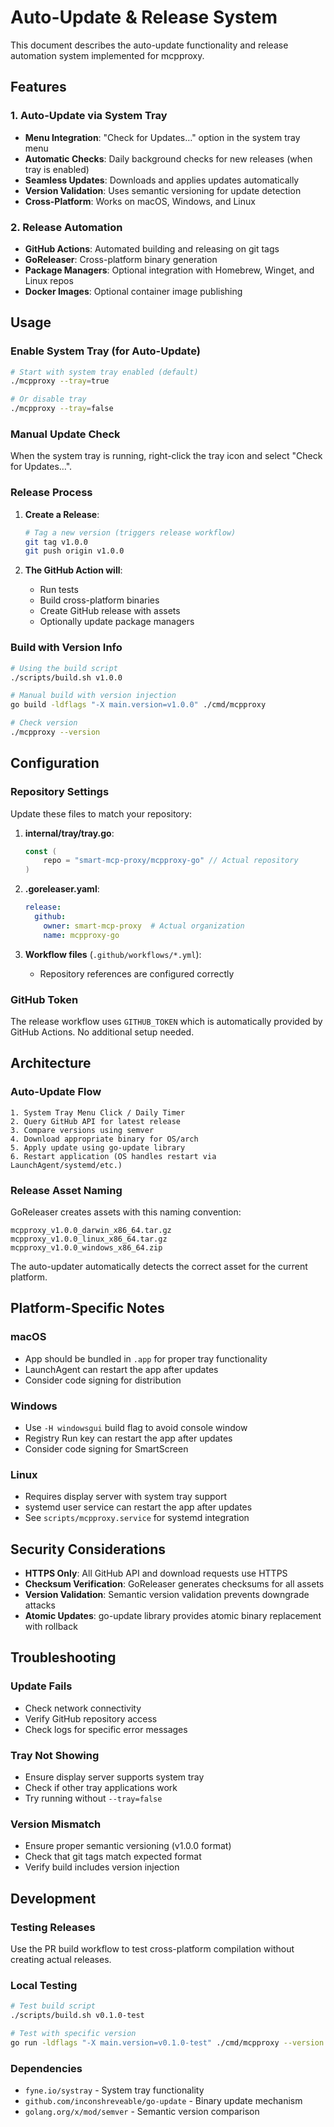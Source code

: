 # Auto-Update & Release System

This document describes the auto-update functionality and release automation system implemented for mcpproxy.

## Features

### 1. Auto-Update via System Tray

- **Menu Integration**: "Check for Updates…" option in the system tray menu
- **Automatic Checks**: Daily background checks for new releases (when tray is enabled)
- **Seamless Updates**: Downloads and applies updates automatically
- **Version Validation**: Uses semantic versioning for update detection
- **Cross-Platform**: Works on macOS, Windows, and Linux

### 2. Release Automation

- **GitHub Actions**: Automated building and releasing on git tags
- **GoReleaser**: Cross-platform binary generation
- **Package Managers**: Optional integration with Homebrew, Winget, and Linux repos
- **Docker Images**: Optional container image publishing

## Usage

### Enable System Tray (for Auto-Update)

```bash
# Start with system tray enabled (default)
./mcpproxy --tray=true

# Or disable tray
./mcpproxy --tray=false
```

### Manual Update Check

When the system tray is running, right-click the tray icon and select "Check for Updates…".

### Release Process

1. **Create a Release**:
   ```bash
   # Tag a new version (triggers release workflow)
   git tag v1.0.0
   git push origin v1.0.0
   ```

2. **The GitHub Action will**:
   - Run tests
   - Build cross-platform binaries
   - Create GitHub release with assets
   - Optionally update package managers

### Build with Version Info

```bash
# Using the build script
./scripts/build.sh v1.0.0

# Manual build with version injection
go build -ldflags "-X main.version=v1.0.0" ./cmd/mcpproxy

# Check version
./mcpproxy --version
```

## Configuration

### Repository Settings

Update these files to match your repository:

1. **internal/tray/tray.go**:
   ```go
   const (
       repo = "smart-mcp-proxy/mcpproxy-go" // Actual repository
   )
   ```

2. **.goreleaser.yaml**:
   ```yaml
   release:
     github:
       owner: smart-mcp-proxy  # Actual organization
       name: mcpproxy-go
   ```

3. **Workflow files** (`.github/workflows/*.yml`):
   - Repository references are configured correctly

### GitHub Token

The release workflow uses `GITHUB_TOKEN` which is automatically provided by GitHub Actions. No additional setup needed.

## Architecture

### Auto-Update Flow

```
1. System Tray Menu Click / Daily Timer
2. Query GitHub API for latest release
3. Compare versions using semver
4. Download appropriate binary for OS/arch
5. Apply update using go-update library
6. Restart application (OS handles restart via LaunchAgent/systemd/etc.)
```

### Release Asset Naming

GoReleaser creates assets with this naming convention:
```
mcpproxy_v1.0.0_darwin_x86_64.tar.gz
mcpproxy_v1.0.0_linux_x86_64.tar.gz
mcpproxy_v1.0.0_windows_x86_64.zip
```

The auto-updater automatically detects the correct asset for the current platform.

## Platform-Specific Notes

### macOS
- App should be bundled in `.app` for proper tray functionality
- LaunchAgent can restart the app after updates
- Consider code signing for distribution

### Windows
- Use `-H windowsgui` build flag to avoid console window
- Registry Run key can restart the app after updates
- Consider code signing for SmartScreen

### Linux
- Requires display server with system tray support
- systemd user service can restart the app after updates
- See `scripts/mcpproxy.service` for systemd integration

## Security Considerations

- **HTTPS Only**: All GitHub API and download requests use HTTPS
- **Checksum Verification**: GoReleaser generates checksums for all assets
- **Version Validation**: Semantic version validation prevents downgrade attacks
- **Atomic Updates**: go-update library provides atomic binary replacement with rollback

## Troubleshooting

### Update Fails
- Check network connectivity
- Verify GitHub repository access
- Check logs for specific error messages

### Tray Not Showing
- Ensure display server supports system tray
- Check if other tray applications work
- Try running without `--tray=false`

### Version Mismatch
- Ensure proper semantic versioning (v1.0.0 format)
- Check that git tags match expected format
- Verify build includes version injection

## Development

### Testing Releases
Use the PR build workflow to test cross-platform compilation without creating actual releases.

### Local Testing
```bash
# Test build script
./scripts/build.sh v0.1.0-test

# Test with specific version
go run -ldflags "-X main.version=v0.1.0-test" ./cmd/mcpproxy --version
```

### Dependencies
- `fyne.io/systray` - System tray functionality
- `github.com/inconshreveable/go-update` - Binary update mechanism
- `golang.org/x/mod/semver` - Semantic version comparison 